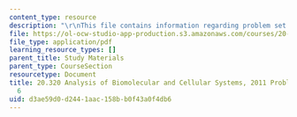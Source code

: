 ```yaml
---
content_type: resource
description: "\r\nThis file contains information regarding problem set solutions 6."
file: https://ol-ocw-studio-app-production.s3.amazonaws.com/courses/20-320-analysis-of-biomolecular-and-cellular-systems-fall-2012/d3ae59d0d2441aac158bb0f43a0f4db6_MIT20_320F12_2011_PS6_sol.pdf
file_type: application/pdf
learning_resource_types: []
parent_title: Study Materials
parent_type: CourseSection
resourcetype: Document
title: 20.320 Analysis of Biomolecular and Cellular Systems, 2011 Problem Set Solutions
  6
uid: d3ae59d0-d244-1aac-158b-b0f43a0f4db6
---
```

